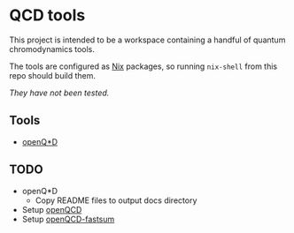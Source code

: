 # QCD tools

This project is intended to be a workspace containing a handful of quantum chromodynamics tools.

The tools are configured as [Nix](https://nixos.org/guides/install-nix.html) packages, so running `nix-shell` from this repo should build them.

_They have not been tested._

## Tools
- [openQ*D](https://gitlab.com/rcstar/openQxD)

## TODO
- openQ*D
    - Copy README files to output docs directory
- Setup [openQCD](https://luscher.web.cern.ch/luscher/openQCD/)
- Setup [openQCD-fastsum](https://gitlab.com/fastsum/openqcd-fastsum)

